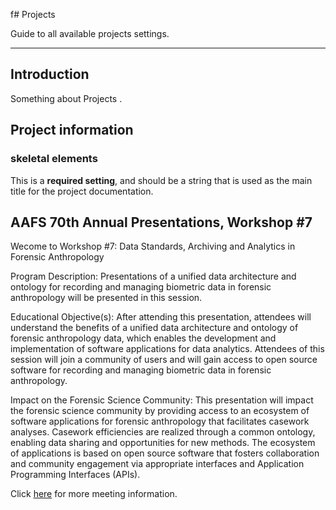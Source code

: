 f# Projects

Guide to all available projects settings.

---

## Introduction

Something about Projects .



## Project information

### skeletal elements

This is a **required setting**, and should be a string that is used as the main
title for the project documentation.

## AAFS 70th Annual Presentations, Workshop \#7
Wecome to Workshop \#7: Data Standards, Archiving and Analytics in Forensic Anthropology

Program Description: Presentations of a unified data architecture and ontology for recording and managing biometric data in
forensic anthropology will be presented in this session.

Educational Objective(s): After attending this presentation, attendees will understand the benefits of a unified data architecture
and ontology of forensic anthropology data, which enables the development and implementation of software applications for data
analytics. Attendees of this session will join a community of users and will gain access to open source software for recording and
managing biometric data in forensic anthropology.

Impact on the Forensic Science Community: This presentation will impact the forensic science community by providing access to
an ecosystem of software applications for forensic anthropology that facilitates casework analyses. Casework efficiencies are realized
through a common ontology, enabling data sharing and opportunities for new methods. The ecosystem of applications is based on
open source software that fosters collaboration and community engagement via appropriate interfaces and Application Programming
Interfaces (APIs).

Click [here](https://www.aafs.org/meetings/aafs-70th-annual-scientific-meeting-seattle-washington-2018/) for more meeting information.

